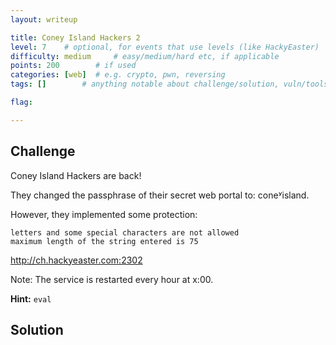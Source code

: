 ```yaml
---
layout: writeup

title: Coney Island Hackers 2
level: 7    # optional, for events that use levels (like HackyEaster)
difficulty: medium     # easy/medium/hard etc, if applicable
points: 200        # if used
categories: [web]  # e.g. crypto, pwn, reversing
tags: []        # anything notable about challenge/solution, vuln/tools/etc

flag:

---
```


## Challenge

Coney Island Hackers are back!

They changed the passphrase of their secret web portal to: coneʸisland.

However, they implemented some protection:

    letters and some special characters are not allowed
    maximum length of the string entered is 75

http://ch.hackyeaster.com:2302

Note: The service is restarted every hour at x:00.

**Hint:** `eval`

## Solution



